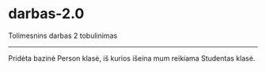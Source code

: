 # darbas-2.0
Tolimesnins darbas 2 tobulinimas

*********

Pridėta bazinė Person klasė, iš kurios išeina mum reikiama Studentas klasė.
